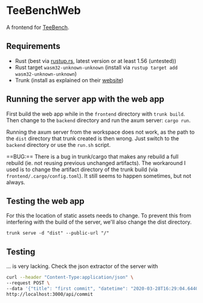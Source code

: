 TeeBenchWeb
===========

A frontend for [TeeBench](https://github.com/agora-ecosystem/tee-bench).

Requirements
------------

- Rust (best via [rustup.rs](rustup.rs), latest version or at least 1.56 (untested))
- Rust target `wasm32-unknown-unknown` (install via `rustup target add wasm32-unknown-unknown`)
- Trunk (install as explained on their [website](https://trunkrs.dev/))

Running the server app with the web app
---------------------------------------

First build the web app while in the `frontend` directory with `trunk build`. Then change to the `backend` directory and run the axum server: `cargo run`.

Running the axum server from the workspace does not work, as the path to the `dist` directory that trunk created is then wrong. Just switch to the `backend` directory or use the `run.sh` script.

==BUG:== There is a bug in trunk/cargo that makes any rebuild a full rebuild (ie. not reusing previous unchanged artifacts). The workaround I used is to change the artifact directory of the trunk build (via `frontend/.cargo/config.toml`). It still seems to happen sometimes, but not always.

Testing the web app
-------------------

For this the location of static assets needs to change. To prevent this from interfering with the build of the server, we'll also change the dist directory.

```
trunk serve -d "dist" --public-url "/"
```

Testing
-------

... is very lacking.
Check the json extractor of the server with
```sh
curl --header "Content-Type:application/json" \
--request POST \
--data '{"title": "first commit", "datetime": "2020-03-28T16:29:04.644008111Z", "code": "auto a = 2", "report": null }' \
http://localhost:3000/api/commit
```
